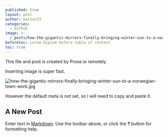 ```yaml
---
published: true
layout: post
author: karson33
categories:
  - Github
image: >-
  /_posts/how-the-gigantic-mirrors-finally-bringing-winter-sun-to-a-norwegian-town-work.jpg
beforetoc: Lorem Dipsum before table of content
toc: true
---
```

This file and post is created by Prose.io remotely.

Inserting image is super fast.

![how-the-gigantic-mirrors-finally-bringing-winter-sun-to-a-norwegian-town-work.jpg]({{site.baseurl}}/_posts/how-the-gigantic-mirrors-finally-bringing-winter-sun-to-a-norwegian-town-work.jpg)

However the default meta is not set, so I will need to copy and paste it.

## A New Post

Enter text in [Markdown](http://daringfireball.net/projects/markdown/). Use the toolbar above, or click the **?** button for formatting help.
